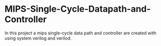 # MIPS-Single-Cycle-Datapath-and-Controller
In this project a mips single-cycle data path and controller are created with using system verilog and verilod. 
